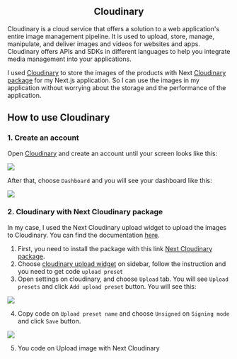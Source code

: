 <h2 align="middle">Cloudinary</h2>

Cloudinary is a cloud service that offers a solution to a web application's entire image management pipeline. It is used to upload, store, manage, manipulate, and deliver images and videos for websites and apps. Cloudinary offers APIs and SDKs in different languages to help you integrate media management into your applications.

I used [Cloudinary](https://cloudinary.com/) to store the images of the products with Next [Cloudinary package](https://next.cloudinary.dev/) for my Next.js application. So I can use the images in my application without worrying about the storage and the performance of the application.

## How to use Cloudinary

### 1. Create an account
Open [Cloudinary](https://cloudinary.com/) and create an account until your screen looks like this:

![](https://i.ibb.co/0jdrSjk/cloudinary-1.png)

After that, choose `Dashboard` and you will see your dashboard like this:

![](https://i.ibb.co/Vv2Wt90/cloudinary-2.png)

### 2. Cloudinary with Next Cloudinary package

In my case, I used the Next Cloudinary upload widget to upload the images to Cloudinary. You can find the documentation [here](https://next.cloudinary.dev/clduploadwidget/basic-usage).

1. First, you need to install the package with this link [Next Cloudinary package](https://next.cloudinary.dev/installation).
2. Choose [cloudinary upload widget](https://next.cloudinary.dev/clduploadwidget/basic-usage) on sidebar, follow the instruction and you need to get code `upload preset`
3. Open settings on cloudinary, and choose `Upload` tab. You will see `Upload presets` and click `Add upload preset` button. You will see this:

![](https://i.ibb.co/ryS1ycC/cloudinary-3.png)

4. Copy code on `Upload preset name` and choose `Unsigned` on `Signing mode` and click `Save` button.

![](https://i.ibb.co/d4BLb0n/cloudinary-4.png)

5. You code on Upload image with Next Cloudinary